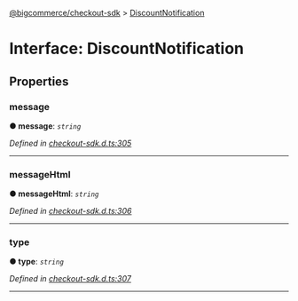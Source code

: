 [@bigcommerce/checkout-sdk](../README.md) > [DiscountNotification](../interfaces/discountnotification.md)



# Interface: DiscountNotification


## Properties
<a id="message"></a>

###  message

**●  message**:  *`string`* 

*Defined in [checkout-sdk.d.ts:305](https://github.com/bigcommerce/checkout-sdk-js/blob/66bc013/dist/checkout-sdk.d.ts#L305)*





___

<a id="messagehtml"></a>

###  messageHtml

**●  messageHtml**:  *`string`* 

*Defined in [checkout-sdk.d.ts:306](https://github.com/bigcommerce/checkout-sdk-js/blob/66bc013/dist/checkout-sdk.d.ts#L306)*





___

<a id="type"></a>

###  type

**●  type**:  *`string`* 

*Defined in [checkout-sdk.d.ts:307](https://github.com/bigcommerce/checkout-sdk-js/blob/66bc013/dist/checkout-sdk.d.ts#L307)*





___


